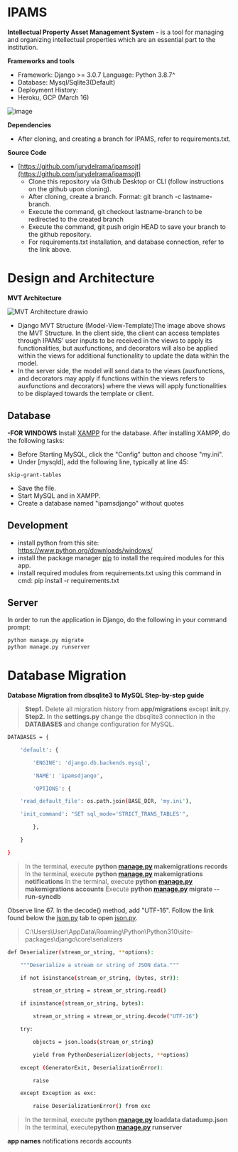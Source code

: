 # IPAMS

**Intellectual Property Asset Management System** -   is a tool for managing and organizing intellectual properties which are an essential part to the institution.

**Frameworks and tools**

-   Framework: Django >= 3.0.7 Language: Python 3.8.7^
-   Database: Mysql/Sqlite3(Default)
-   Deployment History:
-   Heroku, GCP (March 16)


![image](https://user-images.githubusercontent.com/53965169/200242362-33b96d3d-b750-4ea7-b7a9-6a7e3886a91b.png)

**Dependencies**

-   After cloning, and creating a branch for IPAMS, refer to requirements.txt.

**Source Code**

-   [https://github.com/jurydelrama/ipamsojt](https://github.com/jurydelrama/ipamsojt)
    -   Clone this repository via Github Desktop or CLI (follow instructions on the github upon cloning).
    -   After cloning, create a branch. Format: git branch -c lastname-branch.
    -   Execute the command, git checkout lastname-branch to be redirected to the created branch
    -   Execute the command, git push origin HEAD to save your branch to the github repository.
    -   For requirements.txt installation, and database connection, refer to the link above.

# **Design and Architecture**
**MVT Architecture**


![MVT Architecture drawio](https://user-images.githubusercontent.com/53965169/200243046-0a598498-8e70-4c4e-b598-3065ad011598.png)


-   Django MVT Structure (Model-View-Template)The image above shows the MVT Structure. In the client side, the client can access templates through IPAMS' user inputs to be received in the views to apply its functionalities, but auxfunctions, and decorators will also be applied within the views for additional functionality to update the data within the model.
   -   In the server side, the model will send data to the views (auxfunctions, and decorators may apply if functions within the views refers to auxfunctions and decorators) where the views will apply functionalities to be displayed towards the template or client.
   


## Database
**-FOR WINDOWS** 
Install [XAMPP](https://www.apachefriends.org/download.html) for the database.
After installing XAMPP, do the following tasks:
* Before Starting MySQL, click the "Config" button and choose "my.ini".
* Under [mysqld], add the following line, typically at line 45:
```text
skip-grant-tables
```
* Save the file.
* Start MySQL and in XAMPP.
* Create a database named "ipamsdjango" without quotes

## Development
* install python from this site: https://www.python.org/downloads/windows/
* install the package manager [pip](https://pip.pypa.io/en/stable/) to install the required modules for this app.
* install required modules from requirements.txt using this command in cmd: pip install -r requirements.txt
 
## Server
In order to run the application in Django, do the following in your command prompt:
```bash
python manage.py migrate
python manage.py runserver
```

# Database Migration

**Database Migration from dbsqlite3 to MySQL Step-by-step guide**

> **Step1.** Delete all migration history from **app/migrations** except 
     __init__.py.
> **Step2.** In the **settings.py** change the dbsqlite3 connection in the **DATABASES** and change configuration for MySQL.
``` bash 
DATABASES = {

    'default': {

        'ENGINE': 'django.db.backends.mysql',

        'NAME': 'ipamsdjango',

        'OPTIONS': {

    'read_default_file': os.path.join(BASE_DIR, 'my.ini'),

    'init_command': "SET sql_mode='STRICT_TRANS_TABLES'",

        },

    }

}

```
>In the terminal, execute **python [manage.py](http://manage.py) makemigrations records** 
> In the terminal, execute **python [manage.py](http://manage.py/) makemigrations notifications**
>  In the terminal, execute **python [manage.py](http://manage.py/) makemigrations accounts**
    Execute **python [manage.py](http://manage.py) migrate --run-syncdb**

Observe line 67. In the decode() method, add "UTF-16". Follow the link found below the [json.py](http://json.py) tab to open [json.py](http://json.py).

>C:\Users\User\AppData\Roaming\Python\Python310\site-packages\django\core\serializers

```bash 
def Deserializer(stream_or_string, **options):

    """Deserialize a stream or string of JSON data."""

    if not isinstance(stream_or_string, (bytes, str)):

        stream_or_string = stream_or_string.read()

    if isinstance(stream_or_string, bytes):

        stream_or_string = stream_or_string.decode("UTF-16")

    try:

        objects = json.loads(stream_or_string)

        yield from PythonDeserializer(objects, **options)

    except (GeneratorExit, DeserializationError):

        raise

    except Exception as exc:

        raise DeserializationError() from exc
```
>In the terminal, execute **python [manage.py](http://manage.py/) loaddata datadump.json**
>In the terminal, execute**python [manage.py](http://manage.py) runserver**

**app names**
notifications
records
accounts

